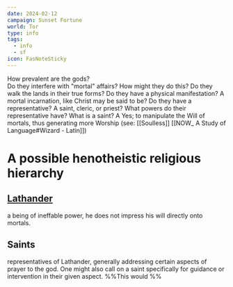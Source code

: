 ```yaml
---
date: 2024-02-12
campaign: Sunset Fortune
world: Tor
type: info
tags:
  - info
  - sf
icon: FasNoteSticky
---
```


How prevalent are the gods?  
	Do they interfere with "mortal" affairs? 
			How might they do this?
				Do they walk the lands in their true forms?
				Do they have a physical manifestation?
					A mortal incarnation, like Christ may be said to be?
				Do they have a representative?
					A saint, cleric, or priest?
						What powers do their representative have?
						What is a saint?
							A
		Yes; to manipulate the Will of mortals, thus generating more Worship (see: [[Soulless]] [[NOW_ A Study of Language#Wizard - Latin]])

# A possible henotheistic religious hierarchy
## [Lathander](Lathandite%20Theology)
a being of ineffable power, he does not impress his will directly onto mortals.
## Saints
representatives of Lathander, generally addressing certain aspects of prayer to the god.
One might also call on a saint specifically for guidance or intervention in their given aspect.
%%This would %%

